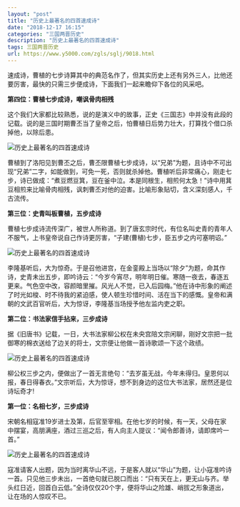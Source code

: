 ```yaml
---
layout: "post"
title: "历史上最著名的四首速成诗"
date: "2018-12-17 16:15"
categories: "三国两晋历史"
description: "历史上最著名的四首速成诗"
tags: 三国两晋历史
url: https://www.y5000.com/zgls/sglj/9018.html
---
```






速成诗，曹植的七步诗算其中的典范名作了，但其实历史上还有另外三人，比他还要厉害，最快的只需三步便成诗，下面我们一起来瞻仰下各位的风采吧。

**第四位：曹植七步成诗，嘲讽骨肉相残**

这个我们大家都比较熟悉，说的是演义中的故事，正史《三国志》中并没有此段的记载。说的是三国时期曹丕当了皇帝之后，怕曹植日后势力壮大，打算找个借口杀掉他，以除后患。

![历史上最著名的四首速成诗](/uploads/allimg/170103/6-1F10315145L17.JPG)

曹植到了洛阳见到曹丕之后，曹丕限曹植七步成诗，以“兄弟”为题，且诗中不可出现“兄弟”二字，如能做到，可免一死，否则就杀掉他。曹植听后非常痛心，刚走七步，诗已做成：“煮豆燃豆箕，豆在釜中泣。本是同根生，相煎何太急！”诗中用萁豆相煎来比喻骨肉相残，讽刺曹丕对他的迫害。比喻形象贴切，含义深刻感人，千古流传。

**第三位：史青叫板曹植，五步成诗**

曹植七步成诗流传深广，被世人所称道。到了唐玄宗时代，有位名叫史青的青年人不服气，上书皇帝说自己作诗更厉害，“子建(曹植)七步，臣五步之内可塞明诏。”

![历史上最著名的四首速成诗](/uploads/allimg/170103/6-1F103151509441.JPG)

李隆基听后，大为惊奇。于是召他进宫，在金銮殿上当场以“除夕”为题，命其作诗，史青未出五步，即吟诗云：“今岁今宵尽，明年明日催。寒随一夜去，春逐五更来。气色空中改，容颜暗里摧。风光人不觉，已入后园梅。”他在诗中形象的阐述了时光如梭、时不待我的紧迫感，使人顿生珍惜时间、活在当下的感慨。皇帝和满朝的文武百官听后，大为惊讶，李隆基当场授予他左监内吏之职。

**第二位：书法家信手拈来，三步成诗**

据《旧唐书》记载，一日，大书法家柳公权在未央宫陪文宗闲聊，刚好文宗把一批御寒的棉衣送给了边关的将士，文宗便让他做一首诗歌颂一下这个政绩。

![历史上最著名的四首速成诗](/uploads/allimg/170103/6-1F103151521437.JPG)

柳公权三步之内，便做出了一首无言绝句：“去岁虽无战，今年未得归。皇恩何以报，春日得春衣。”文宗听后，大为惊讶，想不到身边的这位大书法家，居然还是位诗坛奇才!

**第一位：名相七岁，三步成诗**

宋朝名相寇准19岁进士及第，后官至宰相。在他七岁的时候，有一天，父母在家中摆宴，高朋满座，酒过三巡之后，有人向主人提议：“闻令郎善诗，请即席吟一首。”

![历史上最著名的四首速成诗](/uploads/allimg/170103/6-1F103151531192.JPG)

寇准请客人出题，因为当时离华山不远，于是客人就以“华山”为题，让小寇准吟诗一首。只见他三步未出，一首绝句就已脱口而出：“只有天在上，更无山与齐。举头红日近，回首白云低。”全诗仅仅20个字，便将华山之险雄、峭拔之形象道出，让在场的人惊叹不已。
